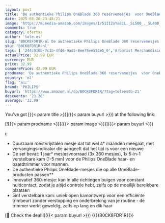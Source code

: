 ```yaml
---
layout: post
title: 'De authentieke Philips OneBlade 360 reservemesjes  voor OneBlade elektrisch scheerapparaat en trimmer  met 5-in-1 verstelbare kam om te trimmen  randen te scheren  3 pak   model QP437/50 '
date: 2025-08-20 23:48:21
image: 'https://m.media-amazon.com/images/I/51II2oYaECL._SL500_._SL400_.jpg'
comments: true
category: ofertas
author: 'tole.es'
slug: 'B0CK8FDR1R-nl De authentieke Philips OneBlade 360 reservemesjes voor...'
sku: 'B0CK8FDR1R-nl'
tags: [ '244c010b-7c1b-4fd6-9ad5-8ee79ee553e5_0','Arborist Merchandising Root','Beauty','Beauty & persoonlijke verzorging','Elektrische scheerapparaten','Elektrische scheerapparaten heren','Elektrische scheerapparaten met scheerblad mannen','Persoonlijke Verzorgingsapparaten','Scheer- & ontharingsproducten','Scheren en ontharen','Self Service','Special Features Stores','philips','🇳🇱', ]
actualPrice: 32.99 EUR
currency: EUR
price: 32.99
comparePrice: 42.99 EUR
prodname: 'De authentieke Philips OneBlade 360 reservemesjes  voor OneBlade elektrisch scheerapparaat en trimmer  met 5-in-1 verstelbare kam om te trimmen  randen te scheren  3 pak   model QP437/50 '
country: 'nl'
flag: '🇳🇱'
brand: 'PHILIPS'
buyurl: 'https://www.amazon.nl/dp/B0CK8FDR1R/?tag=tolees0b-21'
descuento: '23.26'
average: '32.99'
---
```


You've got [{{< param title >}}]({{< param buyurl >}}) at the following link:

[![{{< param prodname >}}]({{< param image >}})]({{< param buyurl >}})

ℹ️:

- Duurzaam roestvrijstalen mesje dat tot wel 4* maanden meegaat, met vervangingsindicator die aangeeft dat het tijd is voor een nieuwe
- De set bevat: 1 jaar* mesjesvoorraad (3x 360 mesjes), 1x 5-in-1 verstelbare kam (1-5 mm) voor de Philips OneBlade haar- en baardtrimmer voor mannen.
- De authentieke Philips OneBlade-mesjes die op alle OneBlade-producten passen**
- Innovatief 360-mesje: kan in alle richtingen buigen voor constant huidcontact, zodat je altijd controle hebt, zelfs op de moeilijk bereikbare plaatsen
- 5in1 verstelbare kam: uniek open kamontwerp voor een efficiënte trimbeurt zonder verstopping en onderbreking van je routine - de trimmer werkt geweldig, zelfs op lang en dik haar

[🛒 Check the deal!!]({{< param buyurl >}})
{{<world>}}B0CK8FDR1R{{</world>}}
